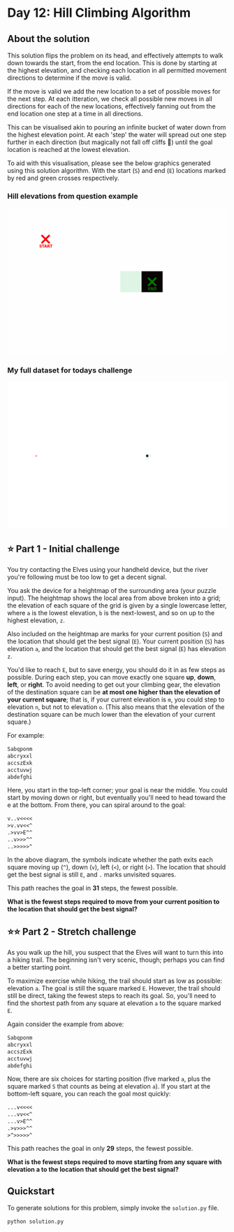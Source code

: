 # Day 12: Hill Climbing Algorithm

## About the solution

This solution flips the problem on its head, and effectively attempts to walk down towards the
start, from the end location. This is done by starting at the highest elevation, and checking
each location in all permitted movement directions to determine if the move is valid.

If the move is valid we add the new location to a set of possible moves for the next step. At
each itteration, we check all possible new moves in all directions for each of the new
locations, effectively fanning out from the end location one step at a time in all directions.

This can be visualised akin to pouring an infinite bucket of water down from the highest
elevation point. At each 'step' the water will spread out one step further in each direction (but magically not fall off cliffs 🙂)
until the goal location is reached at the lowest elevation.

To aid with this visualisation, please see the below graphics generated using this solution algorithm. With the start (`S`) and end (`E`) locations marked by red and green crosses respectively.


### Hill elevations from question example

![Alt Text](example_data_animation.gif)

### My full dataset for todays challenge

![Alt Text](full_dataset_animation.gif)



## ⭐ Part 1 - Initial challenge

You try contacting the Elves using your handheld device, but the river you're following must be too low to get a decent signal.

You ask the device for a heightmap of the surrounding area (your puzzle input). The heightmap shows the local area from above broken into a grid; the elevation of each square of the grid is given by a single lowercase letter, where `a` is the lowest elevation, `b` is the next-lowest, and so on up to the highest elevation, `z`.

Also included on the heightmap are marks for your current position (`S`) and the location that should get the best signal (`E`). Your current position (`S`) has elevation `a`, and the location that should get the best signal (`E`) has elevation `z`.

You'd like to reach `E`, but to save energy, you should do it in as few steps as possible. During each step, you can move exactly one square **up**, **down**, **left**, or **right**. To avoid needing to get out your climbing gear, the elevation of the destination square can be **at most one higher than the elevation of your current square**; that is, if your current elevation is `m`, you could step to elevation `n`, but not to elevation `o`. (This also means that the elevation of the destination square can be much lower than the elevation of your current square.)

For example:

```
Sabqponm
abcryxxl
accszExk
acctuvwj
abdefghi
```

Here, you start in the top-left corner; your goal is near the middle. You could start by moving down or right, but eventually you'll need to head toward the e at the bottom. From there, you can spiral around to the goal:

```
v..v<<<<
>v.vv<<^
.>vv>E^^
..v>>>^^
..>>>>>^
```

In the above diagram, the symbols indicate whether the path exits each square moving up (`^`), down (`v`), left (`<`), or right (`>`). The location that should get the best signal is still `E`, and `.` marks unvisited squares.

This path reaches the goal in **31** steps, the fewest possible.

**What is the fewest steps required to move from your current position to the location that should get the best signal?**


## ⭐⭐ Part 2 - Stretch challenge

As you walk up the hill, you suspect that the Elves will want to turn this into a hiking trail. The beginning isn't very scenic, though; perhaps you can find a better starting point.

To maximize exercise while hiking, the trail should start as low as possible: elevation `a`. The goal is still the square marked `E`. However, the trail should still be direct, taking the fewest steps to reach its goal. So, you'll need to find the shortest path from any square at elevation `a` to the square marked `E`.

Again consider the example from above:

```
Sabqponm
abcryxxl
accszExk
acctuvwj
abdefghi
```

Now, there are six choices for starting position (five marked `a`, plus the square marked `S` that counts as being at elevation `a`). If you start at the bottom-left square, you can reach the goal most quickly:

```
...v<<<<
...vv<<^
...v>E^^
.>v>>>^^
>^>>>>>^
```

This path reaches the goal in only **29** steps, the fewest possible.

**What is the fewest steps required to move starting from any square with elevation a to the location that should get the best signal?**


## Quickstart

To generate solutions for this problem, simply invoke the `solution.py` file.

```bash
python solution.py
```
